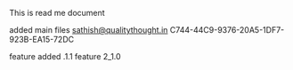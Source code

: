 This is read me document

added main files
sathish@qualitythought.in
C744-44C9-9376-20A5-1DF7-923B-EA15-72DC

feature added .1.1
feature 2_1.0